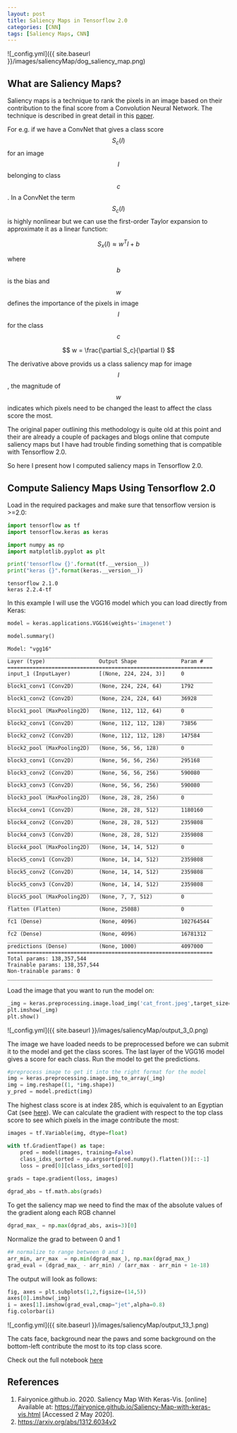 ```yaml
---
layout: post
title: Saliency Maps in Tensorflow 2.0
categories: [CNN]
tags: [Saliency Maps, CNN]
---
```


![_config.yml]({{ site.baseurl }}/images/saliencyMap/dog_saliency_map.png)

## What are Saliency Maps?

Saliency maps is a technique to rank the pixels in an image based on their contribution to the final 
score from a Convolution Neural Network. The technique is described in great detail in this 
<a href='https://arxiv.org/pdf/1312.6034v2.pdf' target="_blank">paper</a>.

For e.g. if we have a ConvNet that gives a class score $$S_c(I)$$ for an image $$I$$ belonging to class 
$$c$$. In a ConvNet the term $$S_c(I)$$ is highly nonlinear but we can use the first-order 
Taylor expansion to approximate it as a linear function:

$$
S_x(I) \approx w^TI + b
$$

where $$b$$ is the bias and $$w$$ defines the importance of the pixels in image $$I$$ for the class $$c$$

$$
w = \frac{\partial S_c}{\partial I}
$$

The derivative above provids us a class saliency map for image $$I$$, the magnitude of $$w$$ indicates 
which pixels need to be changed the least to affect the class score the most.

The original paper outlining this methodology is quite old at this point and their are already a 
couple of packages and blogs online that compute saliency maps but I have had trouble finding 
something that is compatible with Tensorflow 2.0.

So here I present how I computed saliency maps in Tensorflow 2.0.

## Compute Saliency Maps Using Tensorflow 2.0

Load in the required packages and make sure that tensorflow version is >=2.0:

```python
import tensorflow as tf
import tensorflow.keras as keras

import numpy as np
import matplotlib.pyplot as plt

print('tensorflow {}'.format(tf.__version__))
print("keras {}".format(keras.__version__))
```

    tensorflow 2.1.0
    keras 2.2.4-tf

In this example I will use the VGG16 model which you can load directly from Keras:

```python
model = keras.applications.VGG16(weights='imagenet')
```


```python
model.summary()
```

    Model: "vgg16"
    _________________________________________________________________
    Layer (type)                 Output Shape              Param #   
    =================================================================
    input_1 (InputLayer)         [(None, 224, 224, 3)]     0         
    _________________________________________________________________
    block1_conv1 (Conv2D)        (None, 224, 224, 64)      1792      
    _________________________________________________________________
    block1_conv2 (Conv2D)        (None, 224, 224, 64)      36928     
    _________________________________________________________________
    block1_pool (MaxPooling2D)   (None, 112, 112, 64)      0         
    _________________________________________________________________
    block2_conv1 (Conv2D)        (None, 112, 112, 128)     73856     
    _________________________________________________________________
    block2_conv2 (Conv2D)        (None, 112, 112, 128)     147584    
    _________________________________________________________________
    block2_pool (MaxPooling2D)   (None, 56, 56, 128)       0         
    _________________________________________________________________
    block3_conv1 (Conv2D)        (None, 56, 56, 256)       295168    
    _________________________________________________________________
    block3_conv2 (Conv2D)        (None, 56, 56, 256)       590080    
    _________________________________________________________________
    block3_conv3 (Conv2D)        (None, 56, 56, 256)       590080    
    _________________________________________________________________
    block3_pool (MaxPooling2D)   (None, 28, 28, 256)       0         
    _________________________________________________________________
    block4_conv1 (Conv2D)        (None, 28, 28, 512)       1180160   
    _________________________________________________________________
    block4_conv2 (Conv2D)        (None, 28, 28, 512)       2359808   
    _________________________________________________________________
    block4_conv3 (Conv2D)        (None, 28, 28, 512)       2359808   
    _________________________________________________________________
    block4_pool (MaxPooling2D)   (None, 14, 14, 512)       0         
    _________________________________________________________________
    block5_conv1 (Conv2D)        (None, 14, 14, 512)       2359808   
    _________________________________________________________________
    block5_conv2 (Conv2D)        (None, 14, 14, 512)       2359808   
    _________________________________________________________________
    block5_conv3 (Conv2D)        (None, 14, 14, 512)       2359808   
    _________________________________________________________________
    block5_pool (MaxPooling2D)   (None, 7, 7, 512)         0         
    _________________________________________________________________
    flatten (Flatten)            (None, 25088)             0         
    _________________________________________________________________
    fc1 (Dense)                  (None, 4096)              102764544 
    _________________________________________________________________
    fc2 (Dense)                  (None, 4096)              16781312  
    _________________________________________________________________
    predictions (Dense)          (None, 1000)              4097000   
    =================================================================
    Total params: 138,357,544
    Trainable params: 138,357,544
    Non-trainable params: 0
    _________________________________________________________________
    
Load the image that you want to run the model on:

```python
_img = keras.preprocessing.image.load_img('cat_front.jpeg',target_size=(224,224))
plt.imshow(_img)
plt.show()
```

![_config.yml]({{ site.baseurl }}/images/saliencyMap/output_3_0.png)

The image we have loaded needs to be preprocessed before we can submit it to the model
and get the class scores. The last layer of the VGG16 model gives a score for each class.
Run the model to get the predictions.

```python
#preprocess image to get it into the right format for the model
img = keras.preprocessing.image.img_to_array(_img)
img = img.reshape((1, *img.shape))
y_pred = model.predict(img)
```

The highest class score is at index 285, which is equivalent to an Egyptian Cat 
(see <a href='https://gist.github.com/yrevar/942d3a0ac09ec9e5eb3a' target="_blank">here</a>). 
We can calculate the gradient with respect to the top class score to see which pixels in the 
image contribute the most:

```python
images = tf.Variable(img, dtype=float)

with tf.GradientTape() as tape:
    pred = model(images, training=False)
    class_idxs_sorted = np.argsort(pred.numpy().flatten())[::-1]
    loss = pred[0][class_idxs_sorted[0]]
    
grads = tape.gradient(loss, images)
```
```python
dgrad_abs = tf.math.abs(grads)
```

To get the saliency map we need to find the max of the absolute values of the gradient 
along each RGB channel

```python
dgrad_max_ = np.max(dgrad_abs, axis=3)[0]
```

Normalize the grad to between 0 and 1

```python
## normalize to range between 0 and 1
arr_min, arr_max  = np.min(dgrad_max_), np.max(dgrad_max_)
grad_eval = (dgrad_max_ - arr_min) / (arr_max - arr_min + 1e-18)
```
The output will look as follows:

```python
fig, axes = plt.subplots(1,2,figsize=(14,5))
axes[0].imshow(_img)
i = axes[1].imshow(grad_eval,cmap="jet",alpha=0.8)
fig.colorbar(i)
```

![_config.yml]({{ site.baseurl }}/images/saliencyMap/output_13_1.png)

The cats face, background near the paws and some background on the bottom-left contribute the most to its top class score.

Check out the full notebook <a href='https://github.com/usmanr149/Saliency-Maps-in-TF-2.0' target="_blank">here</a>

## References
1. Fairyonice.github.io. 2020. Saliency Map With Keras-Vis. [online] Available at: <a href='https://fairyonice.github.io/Saliency-Map-with-keras-vis.html' target="_blank">https://fairyonice.github.io/Saliency-Map-with-keras-vis.html</a> [Accessed 2 May 2020].
2. <a href='https://arxiv.org/abs/1312.6034v2' target="_blank">https://arxiv.org/abs/1312.6034v2</a>
